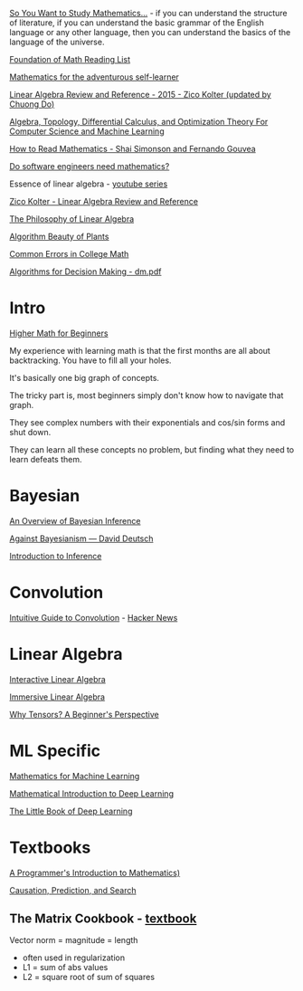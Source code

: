 [So You Want to Study Mathematics...](https://www.susanrigetti.com/math) - if you can understand the structure of literature, if you can understand the basic grammar of the English language or any other language, then you can understand the basics of the language of the universe. 

[Foundation of Math Reading List](https://www.jmeiners.com/foundations-of-math-reading/)

[Mathematics for the adventurous self-learner](https://www.neilwithdata.com/mathematics-self-learner)

[Linear Algebra Review and Reference - 2015 - Zico Kolter (updated by Chuong Do)](http://cs229.stanford.edu/section/cs229-linalg.pdf)

[Algebra, Topology, Differential Calculus, and Optimization Theory For Computer Science and Machine Learning](https://www.cis.upenn.edu/~jean/math-deep.pdf)

[How to Read Mathematics - Shai Simonson and Fernando Gouvea](http://www.people.vcu.edu/~dcranston/490/handouts/math-read.html)

[Do software engineers need mathematics?](https://www.maa.org/external_archive/devlin/devlin_10_00.html)

Essence of linear algebra - [youtube series](https://www.youtube.com/playlist?list=PLZHQObOWTQDPD3MizzM2xVFitgF8hE_ab)

[Zico Kolter - Linear Algebra Review and Reference](http://www.cs.cmu.edu/~zkolter/course/linalg/linalg_notes.pdf)

[The Philosophy of Linear Algebra](https://sigfyg.medium.com/the-philosophy-of-linear-algebra-ac2d9ce14619)

[Algorithm Beauty of Plants](http://algorithmicbotany.org/papers/abop/abop.pdf)

[Common Errors in College Math](https://math.vanderbilt.edu/schectex/commerrs/)

[Algorithms for Decision Making - dm.pdf](https://algorithmsbook.com/files/dm.pdf)

# Intro

[Higher Math for Beginners](https://ia801202.us.archive.org/19/items/ZeldovichYaglomHigherMathematics/Zeldovich%2C%20Yaglom%20Higher%20Math%20for%20Beginners.pdf)

My experience with learning math is that the first months are all about backtracking. You have to fill all your holes.

It's basically one big graph of concepts.

The tricky part is, most beginners simply don't know how to navigate that graph.

They see complex numbers with their exponentials and cos/sin forms and shut down.

They can learn all these concepts no problem, but finding what they need to learn defeats them. 

# Bayesian

[An Overview of Bayesian Inference](https://jaydaigle.net/blog/overview-of-bayesian-inference/)

[Against Bayesianism — David Deutsch](https://josephnoelwalker.com/139-david-deutsch/)

[Introduction to Inference](https://koaning.io/posts/introduction-to-inference/)

# Convolution

[Intuitive Guide to Convolution](https://betterexplained.com/articles/intuitive-convolution/) - [Hacker News](https://news.ycombinator.com/item?id=25190770)

# Linear Algebra

[Interactive Linear Algebra](https://textbooks.math.gatech.edu/ila/)

[Immersive Linear Algebra](https://immersivemath.com/ila/index.html)

[Why Tensors? A Beginner's Perspective](https://mfaizan.github.io/2022/03/08/why-tensors.html)

# ML Specific

[Mathematics for Machine Learning](https://mml-book.github.io/)

[Mathematical Introduction to Deep Learning](https://arxiv.org/abs/2310.20360)

[The Little Book of Deep Learning](https://fleuret.org/francois/lbdl.html)

# Textbooks

[A Programmer's Introduction to Mathematics)](https://pimbook.org/) 

[Causation, Prediction, and Search](https://www.cs.cmu.edu/afs/cs.cmu.edu/project/learn-43/lib/photoz/.g/web/.g/scottd/fullbook.pdf)

## The Matrix Cookbook - [textbook](https://www.math.uwaterloo.ca/~hwolkowi/matrixcookbook.pdf)

Vector norm = magnitude = length
- often used in regularization
- L1 = sum of abs values 
- L2 = square root of sum of squares
